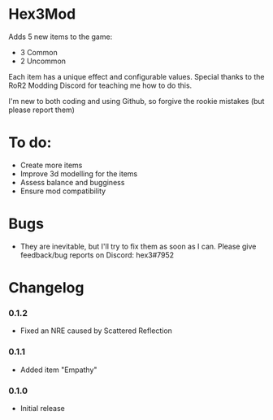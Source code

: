 # Hex3Mod

Adds 5 new items to the game:
* 3 Common
* 2 Uncommon

Each item has a unique effect and configurable values. Special thanks to the RoR2 Modding Discord for teaching me how to do this.

I'm new to both coding and  using Github, so forgive the rookie mistakes (but please report them)

# To do:

* Create more items
* Improve 3d modelling for the items
* Assess balance and bugginess
* Ensure mod compatibility

# Bugs

* They are inevitable, but I'll try to fix them as soon as I can. Please give feedback/bug reports on Discord: hex3#7952

# Changelog

### 0.1.2
* Fixed an NRE caused by Scattered Reflection

### 0.1.1
* Added item "Empathy"

### 0.1.0
* Initial release